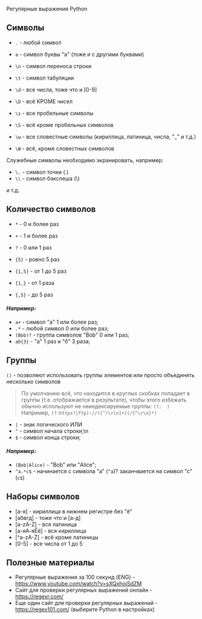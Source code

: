  Регулярные выражения Python

## Символы

* `.` - любой символ
* `a` - символ буквы "a" (тоже и с другими буквами)
* `\n` - символ переноса строки
* `\t` - символ табуляции

* `\d` - все числа, тоже что и [0-9]
* `\D` - всё КРОМЕ чисел
* `\s` - все пробельные символы
* `\S` - всё кроме пробельных символов
* `\w` - все словестные символы (кириллица, латиница, числа, "_" и т.д.)
* `\W` - всё, кроме словестных символов

Служебные символы необходимо экранировать, например:

* `\.` - символ точки (.)
* `\\` - символ бэкслеша (\\)

и т.д.

## Количество символов

* `*` - 0 и более раз
* `+` - 1 и более раз
* `?` - 0 или 1 раз

* `{5}` - ровно 5 раз
* `{1,5}` - от 1 до 5 раз
* `{1,}` - от 1 раза
* `{,5}` - до 5 раз

#### *Например:*

- `a+` - символ "a" 1 или более раз;
- `.*` - любой символ 0 или более раз;
- `(Bob)?` - группа символов "Bob" 0 или 1 раз;
- `аб{3}` - "а" 1 раз и "б" 3 раза;

## Группы

`()` - позволяют использовать группы элементов или просто объединять несколько символов

>По умолчанию всё, что находится в круглых скобках попадает в группы (т.е. отображается в
>результате), чтобы этого избежать обычно используют не неиндексируемые группы: `(?:  )`
>Например, `(?:https?|ftp)://([^/\r\n]+)(/[^\r\n]*)` 

* `|` - знак логического ИЛИ
* `^` - символ начала строки;\n
* `$` - символ конца строки;

#### *Например:*

- `(Bob|Alice)` - "Bob" или "Alice";
- `^a.*c$` - начинается  с символа "а" (`^a`)? заканчвается на символ "с" (`c$`)

## Наборы символов

* [а-я] - кириллица в нижнем регистре без "ё"
* [абвгд] - тоже что и [а-д]
* [а-zA-Z] - вся латиница 
* [а-яА-яЁё] - вся кириллица
* [^а-zA-Z] - всё кроме латиницы
* [0-5] - все числа от 1 до 5

## Полезные материалы

- Регулярные выражения за 100 секунд (ENG) - https://www.youtube.com/watch?v=sXQxhojSdZM
- Сайт для проверки регулярных выражений онлайн - https://regexr.com/ 
- Еще один сайт для проверки регулярных выражений - https://regex101.com/ (выберите Python в настройках)
